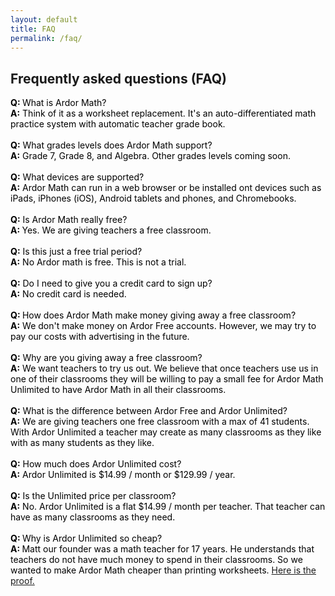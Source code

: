 ```yaml
---
layout: default
title: FAQ
permalink: /faq/
---
```

<!-- FAQ This list was made in MailChimp. It's ugly code. sorry. :( 
================================================== -->
<article id="help" class="contact-container" >
    <h2>Frequently asked questions (FAQ)</h2>
    <span style="font-size:14px"><span style="color:#000000"><strong>Q: </strong>What is Ardor Math?<br />
    <strong>A:</strong> Think of it as a worksheet replacement. It&#39;s an auto-differentiated math practice system with automatic teacher grade book.&nbsp;<br />
    <br />
    <strong>Q:</strong> What grades levels does Ardor Math support?&nbsp;<br />
    <strong>A:</strong> Grade 7, Grade 8, and Algebra. Other grades levels coming soon.<br />
    <br />
    <strong>Q:</strong> What devices are supported?&nbsp;<br />
    <strong>A:</strong> Ardor Math can run in a web browser or be installed ont devices such as iPads, iPhones (iOS), Android tablets and phones, and Chromebooks.<br />
    <br />
    <strong>Q:</strong> Is Ardor Math really free?&nbsp;<br />
    <strong>A: </strong>Yes. We are giving teachers a free classroom.&nbsp;<br />
    <br />
    <strong>Q:</strong> Is this just a free trial period?<br />
    <strong>A:</strong> No Ardor math is free. This is not a trial.<br />
    <br />
    <strong>Q:</strong> Do I need to give you a credit card to sign up?<br />
    <strong>A:</strong> No credit card is needed.&nbsp;<br />
    <br />
    <strong>Q: </strong>How does Ardor Math make money giving away a free classroom?&nbsp;<br />
    <strong>A:</strong> We don&#39;t make money on Ardor Free accounts. However, we may try to pay our costs with advertising in the future.&nbsp;<br />
    <br />
    <strong>Q:</strong> Why are you giving away a free classroom?<br />
    <strong>A:</strong> We want teachers to try us out. We believe that once teachers use us in one of their classrooms they will be willing to pay a small fee for Ardor Math Unlimited to have Ardor Math in all their classrooms.<br />
    <br />
    <strong>Q:</strong> What is the difference between Ardor Free and Ardor Unlimited?<br />
    <strong>A:</strong> We are giving teachers one free classroom with a max of 41 students. With Ardor Unlimited a teacher may create as many classrooms as they like with as many students as they like.&nbsp;<br />
    <br />
    <strong>Q:</strong> How much does Ardor Unlimited cost?&nbsp;<br />
    <strong>A:</strong> Ardor Unlimited is $14.99 / month or $129.99 / year.&nbsp;<br />
    <br />
    <strong>Q:</strong> Is the Unlimited price per classroom?<br />
    <strong>A:</strong> No. Ardor Unlimited is a flat $14.99 / month per teacher. That teacher can have as many classrooms as they need.<br />
    <br />
    <strong>Q: </strong>Why is Ardor Unlimited so cheap?<br />
    <strong>A: </strong>Matt our founder was a math teacher for 17 years. He understands that teachers do not have much money to spend in their classrooms. So we wanted to make Ardor Math cheaper than printing worksheets. </span><a href="https://medium.com/@matthew_thornton/math-classrooms-deep-six-the-worksheet-96354979843" target="_blank">Here is the proof.</a><span style="color:#000000">&nbsp;</span></span>
</article>
